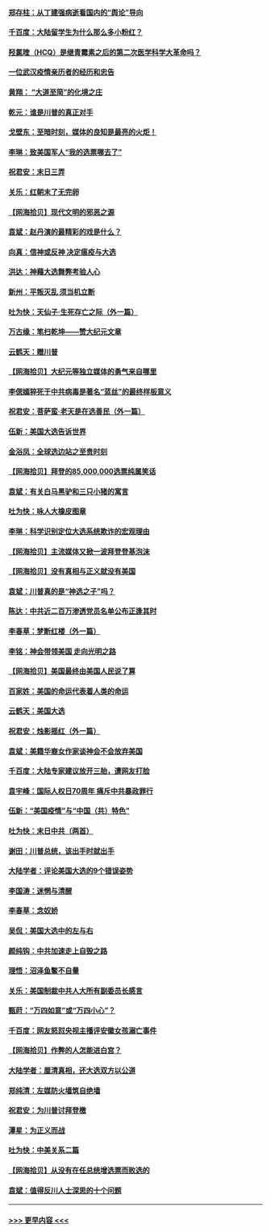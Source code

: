 #### [郑存柱：从丁建强病逝看国内的“舆论”导向](../pages/nsc993/n12640944.md?t=12241402) 
#### [千百度：大陆留学生为什么那么多小粉红？](../pages/nsc993/n12639306.md?t=12241402) 
#### [羟氯喹（HCQ）是继青霉素之后的第二次医学科学大革命吗？](../pages/nsc993/n12638564.md?t=12241402) 
#### [一位武汉疫情亲历者的经历和忠告](../pages/nsc993/n12639029.md?t=12241402) 
#### [黄翔： “大道至简”的化境之庄](../pages/nsc993/n12637541.md?t=12241402) 
#### [乾元：谁是川普的真正对手](../pages/nsc993/n12637090.md?t=12241402) 
#### [戈壁东：至暗时刻，媒体的良知是最亮的火炬！](../pages/nsc993/n12637042.md?t=12241402) 
#### [李琳：致美国军人“我的选票哪去了”](../pages/nsc993/n12635351.md?t=12241402) 
#### [祝君安：末日三弄](../pages/nsc993/n12635324.md?t=12241402) 
#### [关乐：红朝末了无完卵](../pages/nsc993/n12635315.md?t=12241402) 
#### [【网海拾贝】现代文明的邪恶之源](../pages/nsc993/n12634425.md?t=12241402) 
#### [袁斌：赵丹演的最精彩的戏是什么？](../pages/nsc993/n12633316.md?t=12241402) 
#### [向真：信神或反神 决定瘟疫与大选](../pages/nsc993/n12632710.md?t=12241402) 
#### [洪达：神藉大选舞弊考验人心](../pages/nsc993/n12631962.md?t=12241402) 
#### [新州：平叛灭乱  须当机立断](../pages/nsc993/n12631946.md?t=12241402) 
#### [吐为快：天仙子‧生死存亡之际（外一篇）](../pages/nsc993/n12631927.md?t=12241402) 
#### [万古缘：笔扫乾坤——赞大纪元文章](../pages/nsc993/n12631922.md?t=12241402) 
#### [云鹤天：赠川普](../pages/nsc993/n12631823.md?t=12241402) 
#### [【网海拾贝】大纪元等独立媒体的勇气来自哪里](../pages/nsc993/n12629961.md?t=12241402) 
#### [李偲嫣猝死于中共病毒是著名“蓝丝”的最终样板意义](../pages/nsc993/n12628812.md?t=12241402) 
#### [祝君安：菩萨蛮·老天是在选善民（外一篇）](../pages/nsc993/n12628793.md?t=12241402) 
#### [伍新：美国大选告诉世界](../pages/nsc993/n12628768.md?t=12241402) 
#### [金浴凤：全球选边站之至贵时刻](../pages/nsc993/n12627318.md?t=12241402) 
#### [【网海拾贝】拜登的85,000,000选票纯属笑话](../pages/nsc993/n12626569.md?t=12241402) 
#### [袁斌：有关白马黑驴和三只小猪的寓言](../pages/nsc993/n12626198.md?t=12241402) 
#### [吐为快：咏人大橡皮图章](../pages/nsc993/n12624470.md?t=12241402) 
#### [李琳：科学识别定位大选系统欺诈的宏观理由](../pages/nsc993/n12624340.md?t=12241402) 
#### [【网海拾贝】主流媒体又掀一波拜登登基泡沫](../pages/nsc993/n12624000.md?t=12241402) 
#### [【网海拾贝】没有真相与正义就没有美国](../pages/nsc993/n12621885.md?t=12241402) 
#### [袁斌：川普真的是“神选之子”吗？](../pages/nsc993/n12621749.md?t=12241402) 
#### [陈达：中共近二百万渗透党员名单公布正逢其时](../pages/nsc993/n12620870.md?t=12241402) 
#### [李春草：梦断红楼（外一篇）](../pages/nsc993/n12619122.md?t=12241402) 
#### [李铭：神会带领美国 走向光明之路](../pages/nsc993/n12618584.md?t=12241402) 
#### [【网海拾贝】美国最终由美国人民说了算](../pages/nsc993/n12617255.md?t=12241402) 
#### [百家姓：美国的命运代表着人类的命运](../pages/nsc993/n12615838.md?t=12241402) 
#### [云鹤天：美国大选](../pages/nsc993/n12615994.md?t=12241402) 
#### [祝君安：烛影摇红（外一篇）](../pages/nsc993/n12615975.md?t=12241402) 
#### [袁斌：美籍华裔女作家谈神会不会放弃美国](../pages/nsc993/n12615263.md?t=12241402) 
#### [千百度：大陆专家建议放开三胎，遭网友打脸](../pages/nsc993/n12614456.md?t=12241402) 
#### [袁宇峰：国际人权日70周年 痛斥中共暴政罪行](../pages/nsc993/n12611965.md?t=12241402) 
#### [伍新：“美国疫情”与“中国（共）特色”](../pages/nsc993/n12611463.md?t=12241402) 
#### [吐为快：末日中共（两首）](../pages/nsc993/n12611461.md?t=12241402) 
#### [谢田：川普总统，该出手时就出手](../pages/nsc993/n12610905.md?t=12241402) 
#### [大陆学者：评论美国大选的9个错误姿势](../pages/nsc993/n12609586.md?t=12241402) 
#### [李国涛：迷惘与清醒](../pages/nsc993/n12607532.md?t=12241402) 
#### [李春草：念奴娇](../pages/nsc993/n12607083.md?t=12241402) 
#### [吴侃：美国大选中的左与右](../pages/nsc993/n12607054.md?t=12241402) 
#### [颜纯钩：中共加速走上自毁之路](../pages/nsc993/n12606473.md?t=12241402) 
#### [理悟：沼泽鱼鳖不自量](../pages/nsc993/n12606454.md?t=12241402) 
#### [关乐：美国制裁中共人大所有副委员长感言](../pages/nsc993/n12606442.md?t=12241402) 
#### [甄莳：“万四如意”或“万四小心”？](../pages/nsc993/n12606091.md?t=12241402) 
#### [千百度：网友怒怼央视主播评安徽女孩溺亡事件](../pages/nsc993/n12605370.md?t=12241402) 
#### [【网海拾贝】作弊的人怎能进白宫？](../pages/nsc993/n12603546.md?t=12241402) 
#### [大陆学者：厘清真相，还大选双方以公道](../pages/nsc993/n12603475.md?t=12241402) 
#### [郑纯清：左媒防火墙筑自绝墙](../pages/nsc993/n12602226.md?t=12241402) 
#### [祝君安：为川普讨拜登檄](../pages/nsc993/n12602199.md?t=12241402) 
#### [潭星：为正义而战](../pages/nsc993/n12600926.md?t=12241402) 
#### [吐为快：中美关系二篇](../pages/nsc993/n12600908.md?t=12241402) 
#### [【网海拾贝】从没有在任总统增选票而败选的](../pages/nsc993/n12600435.md?t=12241402) 
#### [袁斌：值得反川人士深思的十个问题](../pages/nsc993/n12600332.md?t=12241402) 

----
#### [ >>> 更早内容 <<< ](../indexes/nsc993-earlier.md)
